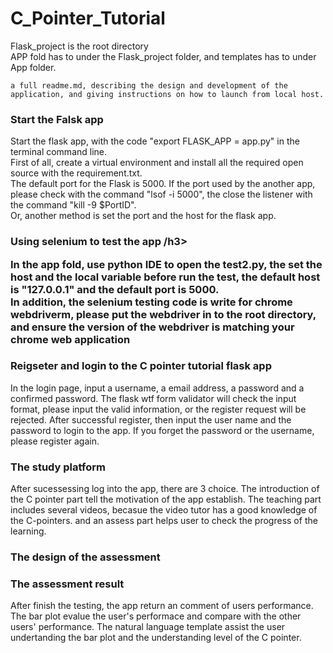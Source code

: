 # C_Pointer_Tutorial

<p>Flask_project is the root directory<br>
  APP fold has to under the Flask_project folder, and templates has to under App folder.</p>
  
    a full readme.md, describing the design and development of the application, and giving instructions on how to launch from local host.
  <h3> Start the Falsk app</h3>
  Start the flask app, with the code "export FLASK_APP = app.py" in the terminal command line.<br>
  First of all, create a virtual environment and install all the required open source with the requirement.txt. <br>
  The default port for the Flask is 5000. If the port used by the another app, please check with the command "lsof -i 5000", the close the listener with the command
  "kill -9 $PortID".<br>
  Or, another method is set the port and the host for the flask app.<br>
  
   <h3>Using selenium to test the app /h3>
   <p>In the app fold, use python IDE to open the test2.py, the set the host and the local variable before run the test, the default host is "127.0.0.1" and the default port is 5000.<br>
   In addition, the selenium testing code is write for chrome webdriverm, please put the webdriver in to the root directory, and ensure the version of the webdriver is matching your chrome web application</p>
  
  <h3> Reigseter and login to the  C pointer tutorial flask app</h3>
  <p> In the login page, input a username, a email address, a password and a confirmed password. The flask wtf form validator will check the input format, please input the valid information, or the register request will be rejected.
  After successful register, then input the user name and the password to login to the app. If you forget the password or the username, please register again.
  
  <h3>The study platform</h3>
  After sucessessing log into the app, there are 3 choice. The introduction of the C pointer part tell the motivation of the app establish. The teaching part includes several videos, becasue the video tutor has a good knowledge of the C-pointers. and an assess part helps user to check the progress of the learning.
  
  <h3>The design of the assessment</h3>
  
  
  <h3> The assessment result</h3>
 After finish the testing, the app return an comment of users performance. The bar plot evalue the user's performace and compare with the other users' performance.
 The natural language template assist the user undertanding the bar plot and the understanding level of the C pointer.
  
  
  
  
  
  
  
  

